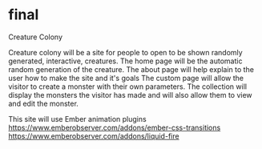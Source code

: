 # final
Creature Colony

Creature colony will be a site for people to open to be shown randomly generated, interactive, creatures.
The home page will be the automatic random generation of the creature.
The about page will help explain to the user how to make the site and it's goals
The custom page will allow the visitor to create a monster with their own parameters.
The collection will display the monsters the visitor has made and will also allow them to view and edit the monster.

This site will use Ember animation plugins
https://www.emberobserver.com/addons/ember-css-transitions
https://www.emberobserver.com/addons/liquid-fire
